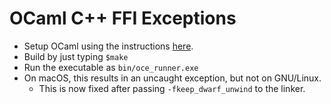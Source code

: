 # OCaml C++ FFI Exceptions

  * Setup OCaml using the instructions [here](https://github.com/realworldocaml/book/wiki/Installation-Instructions).
  * Build by just typing `$make`
  * Run the executable as `bin/oce_runner.exe`
  * On macOS, this results in an uncaught exception, but not on GNU/Linux.
    - This is now fixed after passing `-fkeep_dwarf_unwind` to the linker.
